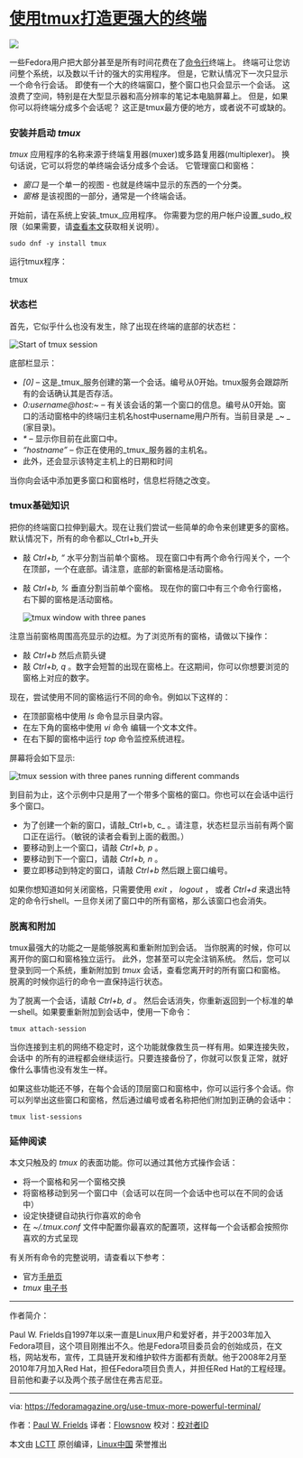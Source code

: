 # [使用tmux打造更强大的终端][3]


 ![](https://cdn.fedoramagazine.org/wp-content/uploads/2017/01/tmux-945x400.jpg) 

一些Fedora用户把大部分甚至是所有时间花费在了[命令行][4]终端上。 终端可让您访问整个系统，以及数以千计的强大的实用程序。 但是，它默认情况下一次只显示一个命令行会话。 即使有一个大的终端窗口，整个窗口也只会显示一个会话。 这浪费了空间，特别是在大型显示器和高分辨率的笔记本电脑屏幕上。 但是，如果你可以将终端分成多个会话呢？ 这正是tmux最方便的地方，或者说不可或缺的。

### 安装并启动 _tmux_ 

_tmux_ 应用程序的名称来源于终端复用器(muxer)或多路复用器(multiplexer)。 换句话说，它可以将您的单终端会话分成多个会话。 它管理窗口和窗格：

- _窗口_ 是一个单一的视图 - 也就是终端中显示的东西的一个分类。
- _窗格_ 是该视图的一部分，通常是一个终端会话。

开始前，请在系统上安装_tmux_应用程序。 你需要为您的用户帐户设置_sudo_权限（如果需要，请[查看本文][5]获取相关说明）。

```
sudo dnf -y install tmux
```

运行tmux程序：

tmux

### 状态栏

首先，它似乎什么也没有发生，除了出现在终端的底部的状态栏：

 ![Start of tmux session](https://cdn.fedoramagazine.org/wp-content/uploads/2017/01/Screenshot-from-2017-02-04-12-54-41.png) 

底部栏显示：

*   _[0]_ – 这是_tmux_服务创建的第一个会话。编号从0开始。tmux服务会跟踪所有的会话确认其是否存活。
*   _0:username@host:~_  –  有关该会话的第一个窗口的信息。编号从0开始。窗口的活动窗格中的终端归主机名host中username用户所有。当前目录是  _~ _ (家目录)。
*   _*_  – 显示你目前在此窗口中。
*   _“hostname”_  – 你正在使用的_tmux_服务器的主机名。
*   此外，还会显示该特定主机上的日期和时间

当你向会话中添加更多窗口和窗格时，信息栏将随之改变。

### tmux基础知识

把你的终端窗口拉伸到最大。现在让我们尝试一些简单的命令来创建更多的窗格。默认情况下，所有的命令都以_Ctrl+b_开头

*   敲 _Ctrl+b, “_  水平分割当前单个窗格。 现在窗口中有两个命令行闯关个，一个在顶部，一个在底部。请注意，底部的新窗格是活动窗格。
*   敲 _Ctrl+b, %_  垂直分割当前单个窗格。 现在你的窗口中有三个命令行窗格，右下脚的窗格是活动窗格。

    ![tmux window with three panes](https://cdn.fedoramagazine.org/wp-content/uploads/2017/01/Screenshot-from-2017-02-04-12-54-59.png)

注意当前窗格周围高亮显示的边框。为了浏览所有的窗格，请做以下操作：

*   敲 _Ctrl+b_ 然后点箭头键
*   敲  _Ctrl+b, q_ 。数字会短暂的出现在窗格上。在这期间，你可以你想要浏览的窗格上对应的数字。

现在，尝试使用不同的窗格运行不同的命令。例如以下这样的：

*   在顶部窗格中使用 _ls_  命令显示目录内容。
*   在左下角的窗格中使用 _vi_ 命令 编辑一个文本文件。
*   在右下脚的窗格中运行 _top_  命令监控系统进程。

屏幕将会如下显示:

 ![tmux session with three panes running different commands](https://cdn.fedoramagazine.org/wp-content/uploads/2017/01/Screenshot-from-2017-02-04-12-57-51.png) 

到目前为止，这个示例中只是用了一个带多个窗格的窗口。你也可以在会话中运行多个窗口。

*   为了创建一个新的窗口，请敲_Ctrl+b, c_ 。请注意，状态栏显示当前有两个窗口正在运行。（敏锐的读者会看到上面的截图。）
*   要移动到上一个窗口，请敲 _Ctrl+b, p_ 。
*   要移动到下一个窗口，请敲 _Ctrl+b, n_ 。
*   要立即移动到特定的窗口，请敲 _Ctrl+b_  然后跟上窗口编号。

如果你想知道如何关闭窗格，只需要使用 _exit_ ，  _logout_ ， 或者  _Ctrl+d_ 来退出特定的命令行shell。一旦你关闭了窗口中的所有窗格，那么该窗口也会消失。

### 脱离和附加

tmux最强大的功能之一是能够脱离和重新附加到会话。 当你脱离的时候，你可以离开你的窗口和窗格独立运行。 此外，您甚至可以完全注销系统。 然后，您可以登录到同一个系统，重新附加到 _tmux_ 会话，查看您离开时的所有窗口和窗格。 脱离的时候你运行的命令一直保持运行状态。

为了脱离一个会话，请敲 _Ctrl+b, d_ 。  然后会话消失，你重新返回到一个标准的单一shell。如果要重新附加到会话中，使用一下命令：

```
tmux attach-session
```

当你连接到主机的网络不稳定时，这个功能就像救生员一样有用。如果连接失败，会话中 的所有的进程都会继续运行。只要连接备份了，你就可以恢复正常，就好像什么事情也没有发生一样。

如果这些功能还不够，在每个会话的顶层窗口和窗格中，你可以运行多个会话。你可以列举出这些窗口和窗格，然后通过编号或者名称把他们附加到正确的会话中：

```
tmux list-sessions
```

### 延伸阅读

本文只触及的 _tmux_ 的表面功能。你可以通过其他方式操作会话：

*   将一个窗格和另一个窗格交换
*   将窗格移动到另一个窗口中（会话可以在同一个会话中也可以在不同的会话中）
*   设定快捷键自动执行你喜欢的命令
*   在 _~/.tmux.conf_ 文件中配置你最喜欢的配置项，这样每一个会话都会按照你喜欢的方式呈现

有关所有命令的完整说明，请查看以下参考：

*   官方[手册页][1]
*   _tmux_  [电子书][2] 

--------------------------------------------------------------------------------

作者简介：

Paul W. Frields自1997年以来一直是Linux用户和爱好者，并于2003年加入Fedora项目，这个项目刚推出不久。他是Fedora项目委员会的创始成员，在文档，网站发布，宣传，工具链开发和维护软件方面都有贡献。他于2008年2月至2010年7月加入Red Hat，担任Fedora项目负责人，并担任Red Hat的工程经理。目前他和妻子以及两个孩子居住在弗吉尼亚。

--------------------------------------------------------------------------------

via: https://fedoramagazine.org/use-tmux-more-powerful-terminal/

作者：[Paul W. Frields][a]
译者：[Flowsnow](https://github.com/Flowsnow)
校对：[校对者ID](https://github.com/校对者ID)

本文由 [LCTT](https://github.com/LCTT/TranslateProject) 原创编译，[Linux中国](https://linux.cn/) 荣誉推出

[a]: https://fedoramagazine.org/author/pfrields/
[1]: http://man.openbsd.org/OpenBSD-current/man1/tmux.1
[2]: https://pragprog.com/book/bhtmux2/tmux-2
[3]: https://fedoramagazine.org/use-tmux-more-powerful-terminal/
[4]: http://www.cryptonomicon.com/beginning.html
[5]: https://fedoramagazine.org/howto-use-sudo/